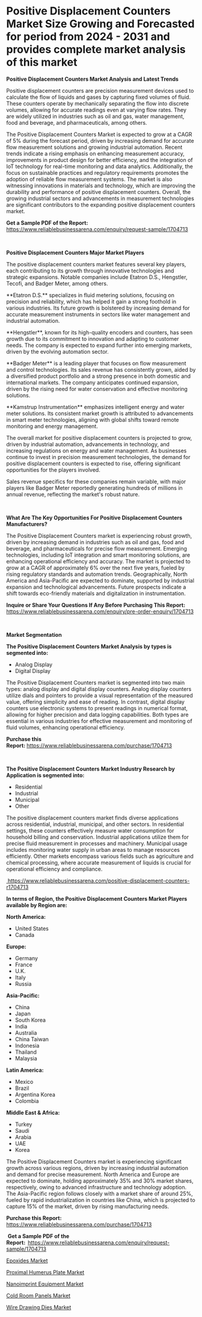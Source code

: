 <p><h1>Positive Displacement Counters Market Size Growing and Forecasted for period from 2024 - 2031 and provides complete market analysis of this market</h1></p><p><strong>Positive Displacement Counters Market Analysis and Latest Trends</strong></p>
<p><p>Positive displacement counters are precision measurement devices used to calculate the flow of liquids and gases by capturing fixed volumes of fluid. These counters operate by mechanically separating the flow into discrete volumes, allowing for accurate readings even at varying flow rates. They are widely utilized in industries such as oil and gas, water management, food and beverage, and pharmaceuticals, among others.</p><p>The Positive Displacement Counters Market is expected to grow at a CAGR of 5% during the forecast period, driven by increasing demand for accurate flow measurement solutions and growing industrial automation. Recent trends indicate a rising emphasis on enhancing measurement accuracy, improvements in product design for better efficiency, and the integration of IoT technology for real-time monitoring and data analytics. Additionally, the focus on sustainable practices and regulatory requirements promotes the adoption of reliable flow measurement systems. The market is also witnessing innovations in materials and technology, which are improving the durability and performance of positive displacement counters. Overall, the growing industrial sectors and advancements in measurement technologies are significant contributors to the expanding positive displacement counters market.</p></p>
<p><strong>Get a Sample PDF of the Report:&nbsp;</strong> <a href="https://www.reliablebusinessarena.com/enquiry/request-sample/1704713?utm_campaign=1685&utm_medium=2&utm_source=Github&utm_content=ia&utm_term=21102024&utm_id=positive-displacement-counters">https://www.reliablebusinessarena.com/enquiry/request-sample/1704713</a></p>
<p>&nbsp;</p>
<p><strong>Positive Displacement Counters Major Market Players</strong></p>
<p><p>The positive displacement counters market features several key players, each contributing to its growth through innovative technologies and strategic expansions. Notable companies include Etatron D.S., Hengstler, Tecofi, and Badger Meter, among others. </p><p>**Etatron D.S.** specializes in fluid metering solutions, focusing on precision and reliability, which has helped it gain a strong foothold in various industries. Its future growth is bolstered by increasing demand for accurate measurement instruments in sectors like water management and industrial automation.</p><p>**Hengstler**, known for its high-quality encoders and counters, has seen growth due to its commitment to innovation and adapting to customer needs. The company is expected to expand further into emerging markets, driven by the evolving automation sector.</p><p>**Badger Meter** is a leading player that focuses on flow measurement and control technologies. Its sales revenue has consistently grown, aided by a diversified product portfolio and a strong presence in both domestic and international markets. The company anticipates continued expansion, driven by the rising need for water conservation and effective monitoring solutions.</p><p>**Kamstrup Instrumentation** emphasizes intelligent energy and water meter solutions. Its consistent market growth is attributed to advancements in smart meter technologies, aligning with global shifts toward remote monitoring and energy management.</p><p>The overall market for positive displacement counters is projected to grow, driven by industrial automation, advancements in technology, and increasing regulations on energy and water management. As businesses continue to invest in precision measurement technologies, the demand for positive displacement counters is expected to rise, offering significant opportunities for the players involved. </p><p>Sales revenue specifics for these companies remain variable, with major players like Badger Meter reportedly generating hundreds of millions in annual revenue, reflecting the market's robust nature.</p></p>
<p>&nbsp;</p>
<p><strong>What Are The Key Opportunities For Positive Displacement Counters Manufacturers?</strong></p>
<p><p>The Positive Displacement Counters market is experiencing robust growth, driven by increasing demand in industries such as oil and gas, food and beverage, and pharmaceuticals for precise flow measurement. Emerging technologies, including IoT integration and smart monitoring solutions, are enhancing operational efficiency and accuracy. The market is projected to grow at a CAGR of approximately 6% over the next five years, fueled by rising regulatory standards and automation trends. Geographically, North America and Asia-Pacific are expected to dominate, supported by industrial expansion and technological advancements. Future prospects indicate a shift towards eco-friendly materials and digitalization in instrumentation.</p></p>
<p><strong>Inquire or Share Your Questions If Any Before Purchasing This Report:</strong> <a href="https://www.reliablebusinessarena.com/enquiry/pre-order-enquiry/1704713?utm_campaign=1685&utm_medium=2&utm_source=Github&utm_content=ia&utm_term=21102024&utm_id=positive-displacement-counters">https://www.reliablebusinessarena.com/enquiry/pre-order-enquiry/1704713</a></p>
<p>&nbsp;</p>
<p><strong>Market Segmentation</strong></p>
<p><strong>The Positive Displacement Counters Market Analysis by types is segmented into:</strong></p>
<p><ul><li>Analog Display</li><li>Digital Display</li></ul></p>
<p><p>The Positive Displacement Counters market is segmented into two main types: analog display and digital display counters. Analog display counters utilize dials and pointers to provide a visual representation of the measured value, offering simplicity and ease of reading. In contrast, digital display counters use electronic systems to present readings in numerical format, allowing for higher precision and data logging capabilities. Both types are essential in various industries for effective measurement and monitoring of fluid volumes, enhancing operational efficiency.</p></p>
<p><strong>Purchase this Report:&nbsp;</strong><a href="https://www.reliablebusinessarena.com/purchase/1704713?utm_campaign=1685&utm_medium=2&utm_source=Github&utm_content=ia&utm_term=21102024&utm_id=positive-displacement-counters">https://www.reliablebusinessarena.com/purchase/1704713</a></p>
<p>&nbsp;</p>
<p><strong>The Positive Displacement Counters Market Industry Research by Application is segmented into:</strong></p>
<p><ul><li>Residential</li><li>Industrial</li><li>Municipal</li><li>Other</li></ul></p>
<p><p>The positive displacement counters market finds diverse applications across residential, industrial, municipal, and other sectors. In residential settings, these counters effectively measure water consumption for household billing and conservation. Industrial applications utilize them for precise fluid measurement in processes and machinery. Municipal usage includes monitoring water supply in urban areas to manage resources efficiently. Other markets encompass various fields such as agriculture and chemical processing, where accurate measurement of liquids is crucial for operational efficiency and compliance.</p></p>
<p><a href="https://www.reliablebusinessarena.com/positive-displacement-counters-r1704713?utm_campaign=1685&utm_medium=2&utm_source=Github&utm_content=ia&utm_term=21102024&utm_id=positive-displacement-counters">&nbsp;https://www.reliablebusinessarena.com/positive-displacement-counters-r1704713</a></p>
<p><strong>In terms of Region, the Positive Displacement Counters Market Players available by Region are:</strong></p>
<p>
    <p> <strong> North America: </strong>
        <ul>
            <li>United States</li>
            <li>Canada</li>
        </ul>
        </p> 
    <p> <strong> Europe: </strong>
        <ul>
            <li>Germany</li>
            <li>France</li>
            <li>U.K.</li>
            <li>Italy</li>
            <li>Russia</li>
        </ul>
        </p> 
    <p> <strong> Asia-Pacific: </strong>
        <ul>
            <li>China</li>
            <li>Japan</li>
            <li>South Korea</li>
            <li>India</li>
            <li>Australia</li>
            <li>China Taiwan</li>
            <li>Indonesia</li>
            <li>Thailand</li>
            <li>Malaysia</li>
        </ul>
        </p> 
    <p> <strong> Latin America: </strong>
        <ul>
            <li>Mexico</li>
            <li>Brazil</li>
            <li>Argentina Korea</li>
            <li>Colombia</li>
        </ul>
        </p> 
    <p> <strong> Middle East & Africa: </strong>
        <ul>
            <li>Turkey</li>
            <li>Saudi</li>
            <li>Arabia</li>
            <li>UAE</li>
            <li>Korea</li>
        </ul>
    </p>
    </p>
<p><p>The Positive Displacement Counters market is experiencing significant growth across various regions, driven by increasing industrial automation and demand for precise measurement. North America and Europe are expected to dominate, holding approximately 35% and 30% market shares, respectively, owing to advanced infrastructure and technology adoption. The Asia-Pacific region follows closely with a market share of around 25%, fueled by rapid industrialization in countries like China, which is projected to capture 15% of the market, driven by rising manufacturing needs.</p></p>
<p><strong>Purchase this Report: </strong><a href="https://www.reliablebusinessarena.com/purchase/1704713?utm_campaign=1685&utm_medium=2&utm_source=Github&utm_content=ia&utm_term=21102024&utm_id=positive-displacement-counters">https://www.reliablebusinessarena.com/purchase/1704713</a></p>
<p>&nbsp;<strong>Get a Sample PDF of the Report:&nbsp;&nbsp;</strong><a href="https://www.reliablebusinessarena.com/enquiry/request-sample/1704713?utm_campaign=1685&utm_medium=2&utm_source=Github&utm_content=ia&utm_term=21102024&utm_id=positive-displacement-counters">https://www.reliablebusinessarena.com/enquiry/request-sample/1704713</a></p>
<p><strong></strong></p>
<p><p><a href="https://www.linkedin.com/pulse/epoxides-market-research-report-2024-2031-knowsurv-yeace?utm_campaign=1685&utm_medium=2&utm_source=Github&utm_content=ia&utm_term=21102024&utm_id=positive-displacement-counters">Epoxides Market</a></p><p><a href="https://www.linkedin.com/pulse/insights-proximal-humerus-plate-market-players-size-geographical-lwlre?utm_campaign=1685&utm_medium=2&utm_source=Github&utm_content=ia&utm_term=21102024&utm_id=positive-displacement-counters">Proximal Humerus Plate Market</a></p><p><a href="https://www.linkedin.com/pulse/nanoimprint-equipment-market-analysis-product-segmentation-regional-8n8df?utm_campaign=1685&utm_medium=2&utm_source=Github&utm_content=ia&utm_term=21102024&utm_id=positive-displacement-counters">Nanoimprint Equipment Market</a></p><p><a href="https://www.linkedin.com/pulse/cold-room-panels-market-evolution-future-outlook-forecasting-asiue?utm_campaign=1685&utm_medium=2&utm_source=Github&utm_content=ia&utm_term=21102024&utm_id=positive-displacement-counters">Cold Room Panels Market</a></p><p><a href="https://github.com/FahadAhmed223/Market-Research-Report-List-1/blob/main/wire-drawing-dies-market.md?utm_campaign=1685&utm_medium=2&utm_source=Github&utm_content=ia&utm_term=21102024&utm_id=positive-displacement-counters">Wire Drawing Dies Market</a></p></p>